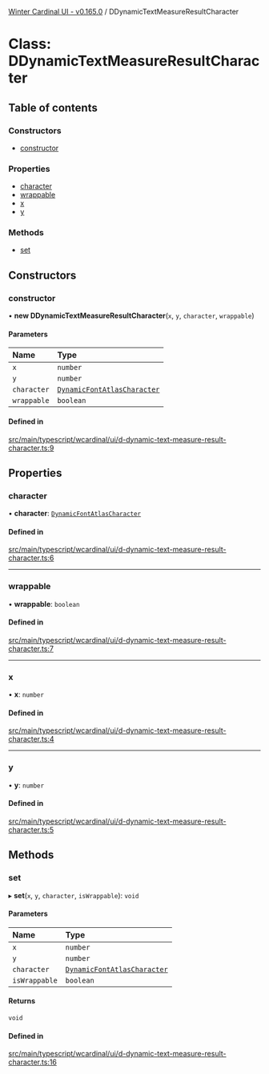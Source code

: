 [Winter Cardinal UI - v0.165.0](../index.md) / DDynamicTextMeasureResultCharacter

# Class: DDynamicTextMeasureResultCharacter

## Table of contents

### Constructors

- [constructor](DDynamicTextMeasureResultCharacter.md#constructor)

### Properties

- [character](DDynamicTextMeasureResultCharacter.md#character)
- [wrappable](DDynamicTextMeasureResultCharacter.md#wrappable)
- [x](DDynamicTextMeasureResultCharacter.md#x)
- [y](DDynamicTextMeasureResultCharacter.md#y)

### Methods

- [set](DDynamicTextMeasureResultCharacter.md#set)

## Constructors

### constructor

• **new DDynamicTextMeasureResultCharacter**(`x`, `y`, `character`, `wrappable`)

#### Parameters

| Name | Type |
| :------ | :------ |
| `x` | `number` |
| `y` | `number` |
| `character` | [`DynamicFontAtlasCharacter`](DynamicFontAtlasCharacter.md) |
| `wrappable` | `boolean` |

#### Defined in

[src/main/typescript/wcardinal/ui/d-dynamic-text-measure-result-character.ts:9](https://github.com/winter-cardinal/winter-cardinal-ui/blob/v0.165.0/src/main/typescript/wcardinal/ui/d-dynamic-text-measure-result-character.ts#L9)

## Properties

### character

• **character**: [`DynamicFontAtlasCharacter`](DynamicFontAtlasCharacter.md)

#### Defined in

[src/main/typescript/wcardinal/ui/d-dynamic-text-measure-result-character.ts:6](https://github.com/winter-cardinal/winter-cardinal-ui/blob/v0.165.0/src/main/typescript/wcardinal/ui/d-dynamic-text-measure-result-character.ts#L6)

___

### wrappable

• **wrappable**: `boolean`

#### Defined in

[src/main/typescript/wcardinal/ui/d-dynamic-text-measure-result-character.ts:7](https://github.com/winter-cardinal/winter-cardinal-ui/blob/v0.165.0/src/main/typescript/wcardinal/ui/d-dynamic-text-measure-result-character.ts#L7)

___

### x

• **x**: `number`

#### Defined in

[src/main/typescript/wcardinal/ui/d-dynamic-text-measure-result-character.ts:4](https://github.com/winter-cardinal/winter-cardinal-ui/blob/v0.165.0/src/main/typescript/wcardinal/ui/d-dynamic-text-measure-result-character.ts#L4)

___

### y

• **y**: `number`

#### Defined in

[src/main/typescript/wcardinal/ui/d-dynamic-text-measure-result-character.ts:5](https://github.com/winter-cardinal/winter-cardinal-ui/blob/v0.165.0/src/main/typescript/wcardinal/ui/d-dynamic-text-measure-result-character.ts#L5)

## Methods

### set

▸ **set**(`x`, `y`, `character`, `isWrappable`): `void`

#### Parameters

| Name | Type |
| :------ | :------ |
| `x` | `number` |
| `y` | `number` |
| `character` | [`DynamicFontAtlasCharacter`](DynamicFontAtlasCharacter.md) |
| `isWrappable` | `boolean` |

#### Returns

`void`

#### Defined in

[src/main/typescript/wcardinal/ui/d-dynamic-text-measure-result-character.ts:16](https://github.com/winter-cardinal/winter-cardinal-ui/blob/v0.165.0/src/main/typescript/wcardinal/ui/d-dynamic-text-measure-result-character.ts#L16)

